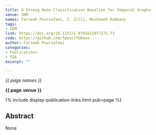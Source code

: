 ```yaml
---
title: A Strong Node Classification Baseline for Temporal Graphs
venue: SDM
names: Farimah Poursafaei, Z. Zilic, Reihaneh Rabbany
tags:
- SDM
link: https://doi.org/10.1137/1.9781611977172.73
code: https://github.com/fpour/TGBase
author: Farimah Poursafaei
categories: 
- Publications
- TGA
excerpt: ""

---
```


*{{ page.names }}*

**{{ page.venue }}**

{% include display-publication-links.html pub=page %}

## Abstract

None